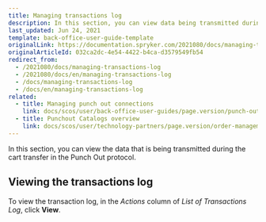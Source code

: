 ```yaml
---
title: Managing transactions log
description: In this section, you can view data being transmitted during the cart transfer in the Punch out protocol.
last_updated: Jun 24, 2021
template: back-office-user-guide-template
originalLink: https://documentation.spryker.com/2021080/docs/managing-transactions-log
originalArticleId: 032ca2dc-4e54-4422-b4ca-d3579549fb54
redirect_from:
  - /2021080/docs/managing-transactions-log
  - /2021080/docs/en/managing-transactions-log
  - /docs/managing-transactions-log
  - /docs/en/managing-transactions-log
related:
  - title: Managing punch out connections
    link: docs/scos/user/back-office-user-guides/page.version/punch-out/managing-punch-out-connections.html
  - title: Punchout Catalogs overview
    link: docs/scos/user/technology-partners/page.version/order-management-erpoms/punchout-catalogs/punchout-catalogs-overview.html
---
```


In this section, you can view the data that is being transmitted during the cart transfer in the Punch Out protocol.

## Viewing the transactions log

To view the transaction log, in the *Actions* column of *List of Transactions Log*, click **View**.
